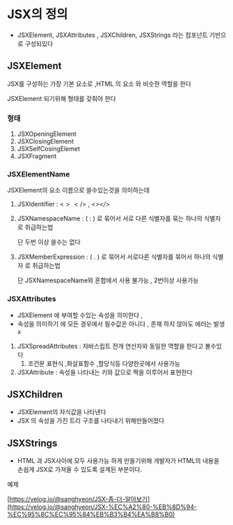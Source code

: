 # JSX의 정의

- JSXElement, JSXAttributes , JSXChildren, JSXStrings 라는 컴포넌트 기반으로 구성되있다

## JSXElement

JSX를 구성하는 가장 기본 요소로 ,HTML 의 요소 와 비슷한 역할을 한다

JSXElement 되기위해 형태를 갖춰야 한다

### 형태

1. JSXOpeningElement
2. JSXClosingElement
3. JSXSelfCosingElemet
4. JSXFragment

### JSXElementName

JSXElement의 요소 이름으로 쓸수있는것을 의미하는데

1. JSXIdentifier : <$></$> , <_></_>
2. JSXNamespaceName : ( : ) 로 묶어서 서로 다른 식별자를 묶는 하나의 식별자 로 취급하는법

   단 두번 이상 쓸수는 없다

3. JSXMemberExpression : ( . ) 로 묶어서 서로다른 식별자를 묶어서 하나의 식별자 로 취급하는법

   단 JSXNamespaceName와 혼합에서 사용 불가능 , 2번이상 사용가능

### JSXAttributes

- JSXElement 에 부여할 수있는 속성을 의미한다 ,
- 속성을 의미하기 에 모든 경우에서 필수값은 아니다 , 존재 하지 않아도 에러는 발생 x

1. JSXSpreadAttributes : 자바스립트 전개 연산자와 동일한 역할을 한다고 볼수있다
   1. 조건문 표현식 ,화살표함수 ,할당식등 다양한곳에서 사용가능
2. JSXAttribute : 속성을 나타내는 키와 값으로 짝을 이루어서 표현한다

## JSXChildren

- JSXElement의 자식값을 나타낸다
- JSX 의 속성을 가진 트리 구조를 나타내기 위해만들어졌다

## JSXStrings

- HTML 과 JSX사이에 모두 사용가능 하게 만들기위해 개발자가 HTML의 내용을 손쉽게 JSX로 가져올 수 있도록 설계된 부분이다.

예제

[https://velog.io/@sanghyeon/JSX-좀-더-알아보기](https://velog.io/@sanghyeon/JSX-%EC%A2%80-%EB%8D%94-%EC%95%8C%EC%95%84%EB%B3%B4%EA%B8%B0)
